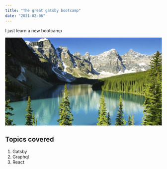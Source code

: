 ```yaml
---
title: "The great gatsby bootcamp"
date: "2021-02-06"
---
```


I just learn a new bootcamp

![nature](./Nature.jpeg)

## Topics covered

1. Gatsby
2. Graphql
3. React